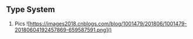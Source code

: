 ## Type System

1. Pics
![https://images2018.cnblogs.com/blog/1001479/201806/1001479-20180604192457869-659587591.png]()
